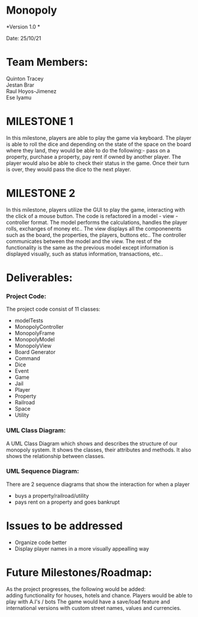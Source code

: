 # Monopoly

*Version 1.0 *

Date: 25/10/21

# Team Members:
Quinton Tracey  
Jestan Brar  
Raul Hoyos-Jimenez  
Ese Iyamu

# MILESTONE 1
In this milestone, players are able to play the game via keyboard. The player is able to roll the dice and depending on the state of the space on the board where they land, they would be able to do the following:- pass on a property, purchase a property, pay rent if owned by another player. The player would also be able to check their status in the game. Once their turn is over, they would pass the dice to the next player.

# MILESTONE 2
In this milestone, players utilize the GUI to play the game, interacting with the click of a mouse button. The code is refactored in a model - view - controller format. The model performs the calculations, handles the player rolls, exchanges of money etc.. The view displays all the componenents such as the board, the properties, the players, buttons etc.. The controller communicates between the model and the view. The rest of the functionality is the same as the previous model except information is displayed visually, such as status information, transactions, etc.. 


# Deliverables:
### Project Code:  
  The project code consist of 11 classes:
  - modelTests
  - MonopolyController
  - MonopolyFrame 
  - MonopolyModel
  - MonopolyView
  - Board Generator 
  - Command
  - Dice
  - Event
  - Game
  - Jail
  - Player
  - Property
  - Railroad
  - Space
  - Utility  

### UML Class Diagram:  
A UML Class Diagram which shows and describes the structure of our monopoly system. It shows the classes, their attributes and methods. It also shows the relationship between classes.

### UML Sequence Diagram:
There are 2 sequence diagrams that show the interaction for when a player 
  - buys a property/railroad/utility
  - pays rent on a property and goes bankrupt

# Issues to be addressed
- Organize code better
- Display player names in a more visually appealling way 

# Future Milestones/Roadmap:
As the project progresses, the following would be added:         
adding functionality for houses, hotels and chance. 
Players would be able to play with A.I's / bots
The game would have a save/load feature and international versions with custom street names, values and currencies.  


